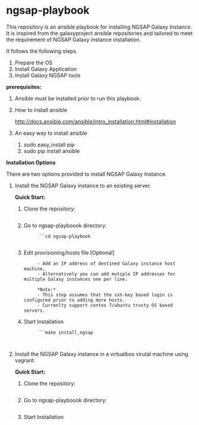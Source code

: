 # ngsap-playbook
This repository is an ansible playbook for installing NGSAP Galaxy Instance. It is inspired from the galaxyproject ansible repositories and tailored to meet the requirement of NGSAP Galaxy instance installation.


It follows the following steps.

1. Prepare the OS
2. Install Galaxy Application
3. Install Galaxy NGSAP tools


**prerequisites:**

1. Ansible must be installed prior to run this playbook.

2. How to install ansible
	
	http://docs.ansible.com/ansible/intro_installation.html#installation 

3. An easy way to install ansible
	1. sudo easy_install pip
	2. sudo pip install ansible 


**Installation Options**

There are two options provided to install NGSAP Galaxy Instance. 

1. Install the NGSAP Galaxy instance to an existing server.
	
	**Quick Start:**
	
	1. Clone the repository:
		
		```git clone https://github.com/LynnLab-JNU/ngsap-playbook.git
		```

	2. Go to ngsap-playboook directory:

                ```cd ngsap-playbook
		```

	3. Edit provisioning/hosts file  [Optional]

                - Add an IP address of destined Galaxy instance host machine,
                - Alternatively you can add mutiple IP addresses for multiple Galaxy instances one per line.

                *Note:*
                - This step assumes that the ssh-key based login is configured prior to adding more hosts.
                - Currenlty support centos 7/ubuntu trusty OS based servers.

	4. Start Installation

                ```make install_ngsap
		```


2. Install the NGSAP Galaxy instance in a virtualbox virutal machine using vagrant.  


	**Quick Start:**

	1. Clone the repository:  

		```git clone https://github.com/LynnLab-JNU/ngsap-playbook.git
		```

	2. Go to ngsap-playboook directory:

		```cd ngsap-playbook
		```

	3. Start Installation

		```make install
		```
